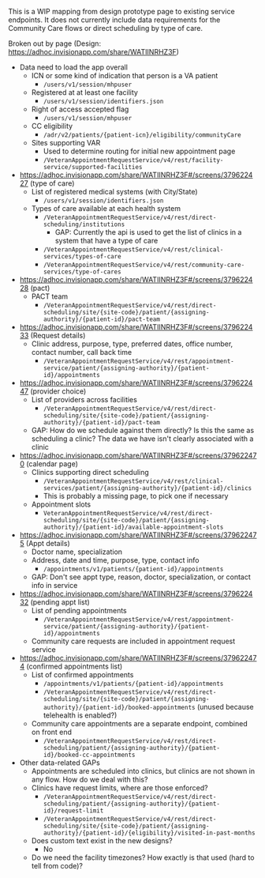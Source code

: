 This is a WIP mapping from design prototype page to existing service endpoints. It does not currently include data requirements for the Community Care flows or direct scheduling by type of care.

Broken out by page (Design: https://adhoc.invisionapp.com/share/WATIINRHZ3F)

- Data need to load the app overall
   - ICN or some kind of indication that person is a VA patient
      - `/users/v1/session/mhpuser`
   - Registered at at least one facility
      - `/users/v1/session/identifiers.json`
   - Right of access accepted flag
      - `/users/v1/session/mhpuser`
   - CC eligibility
      - `/adr/v2/patients/{patient-icn}/eligibility/communityCare`
   - Sites supporting VAR
      - Used to determine routing for initial new appointment page
      - `/VeteranAppointmentRequestService/v4/rest/facility-service/supported-facilities`
- https://adhoc.invisionapp.com/share/WATIINRHZ3F#/screens/379622427 (type of care)
   - List of registered medical systems (with City/State)
      - `/users/v1/session/identifiers.json`
   - Types of care available at each health system
      - `/VeteranAppointmentRequestService/v4/rest/direct-scheduling/institutions`
          - GAP: Currently the api is used to get the list of clinics in a system that have a type of care
      - `/VeteranAppointmentRequestService/v4/rest/clinical-services/types-of-care`
      - `/VeteranAppointmentRequestService/v4/rest/community-care-services/type-of-cares` 
- https://adhoc.invisionapp.com/share/WATIINRHZ3F#/screens/379622428 (pact)
   - PACT team
      - `/VeteranAppointmentRequestService/v4/rest/direct-scheduling/site/{site-code}/patient/{assigning-authority}/{patient-id}/pact-team`
- https://adhoc.invisionapp.com/share/WATIINRHZ3F#/screens/379622433 (Request details)
   - Clinic address, purpose, type, preferred dates, office number, contact number, call back time
      - `/VeteranAppointmentRequestService/v4/rest/appointment-service/patient/{assigning-authority}/{patient-id}/appointments`
- https://adhoc.invisionapp.com/share/WATIINRHZ3F#/screens/379622447 (provider choice)
   - List of providers across facilities
      - `/VeteranAppointmentRequestService/v4/rest/direct-scheduling/site/{site-code}/patient/{assigning-authority}/{patient-id}/pact-team`
   - GAP: How do we schedule against them directly? Is this the same as scheduling a clinic? The data we have isn't clearly associated with a clinic
- https://adhoc.invisionapp.com/share/WATIINRHZ3F#/screens/379622470 (calendar page)
   - Clinics supporting direct scheduling
      - `/VeteranAppointmentRequestService/v4/rest/clinical-services/patient/{assigning-authority}/{patient-id}/clinics`
      - This is probably a missing page, to pick one if necessary
   - Appointment slots
      - `VeteranAppointmentRequestService/v4/rest/direct-scheduling/site/{site-code}/patient/{assigning-authority}/{patient-id}/available-appointment-slots`
- https://adhoc.invisionapp.com/share/WATIINRHZ3F#/screens/379622475 (Appt details)
   - Doctor name, specialization
   - Address, date and time, purpose, type, contact info
      - `/appointments/v1/patients/{patient-id}/appointments`
   - GAP: Don't see appt type, reason, doctor, specialization, or contact info in service
- https://adhoc.invisionapp.com/share/WATIINRHZ3F#/screens/379622432 (pending appt list)
   - List of pending appointments
      - `/VeteranAppointmentRequestService/v4/rest/appointment-service/patient/{assigning-authority}/{patient-id}/appointments`
   - Community care requests are included in appointment request service
- https://adhoc.invisionapp.com/share/WATIINRHZ3F#/screens/379622474 (confirmed appointments list)
   - List of confirmed appointments
      - `/appointments/v1/patients/{patient-id}/appointments`
      - `/VeteranAppointmentRequestService/v4/rest/direct-scheduling/site/{site-code}/patient/{assigning-authority}/{patient-id}/booked-appointments` (unused because telehealth is enabled?)
   - Community care appointments are a separate endpoint, combined on front end
     - `/VeteranAppointmentRequestService/v4/rest/direct-scheduling/patient/{assigning-authority}/{patient-id}/booked-cc-appointments`
- Other data-related GAPs
   - Appointments are scheduled into clinics, but clinics are not shown in any flow. How do we deal with this?
   - Clinics have request limits, where are those enforced?
      - `/VeteranAppointmentRequestService/v4/rest/direct-scheduling/patient/{assigning-authority}/{patient-id}/request-limit`
      - `/VeteranAppointmentRequestService/v4/rest/direct-scheduling/site/{site-code}/patient/{assigning-authority}/{patient-id}/{eligibility}/visited-in-past-months`
   - Does custom text exist in the new designs?
      - No
   - Do we need the facility timezones? How exactly is that used (hard to tell from code)?
